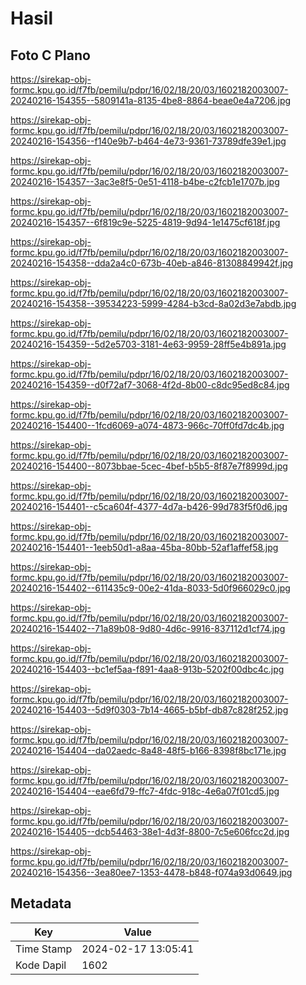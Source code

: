 # Hasil

## Foto C Plano

https://sirekap-obj-formc.kpu.go.id/f7fb/pemilu/pdpr/16/02/18/20/03/1602182003007-20240216-154355--5809141a-8135-4be8-8864-beae0e4a7206.jpg

https://sirekap-obj-formc.kpu.go.id/f7fb/pemilu/pdpr/16/02/18/20/03/1602182003007-20240216-154356--f140e9b7-b464-4e73-9361-73789dfe39e1.jpg

https://sirekap-obj-formc.kpu.go.id/f7fb/pemilu/pdpr/16/02/18/20/03/1602182003007-20240216-154357--3ac3e8f5-0e51-4118-b4be-c2fcb1e1707b.jpg

https://sirekap-obj-formc.kpu.go.id/f7fb/pemilu/pdpr/16/02/18/20/03/1602182003007-20240216-154357--6f819c9e-5225-4819-9d94-1e1475cf618f.jpg

https://sirekap-obj-formc.kpu.go.id/f7fb/pemilu/pdpr/16/02/18/20/03/1602182003007-20240216-154358--dda2a4c0-673b-40eb-a846-81308849942f.jpg

https://sirekap-obj-formc.kpu.go.id/f7fb/pemilu/pdpr/16/02/18/20/03/1602182003007-20240216-154358--39534223-5999-4284-b3cd-8a02d3e7abdb.jpg

https://sirekap-obj-formc.kpu.go.id/f7fb/pemilu/pdpr/16/02/18/20/03/1602182003007-20240216-154359--5d2e5703-3181-4e63-9959-28ff5e4b891a.jpg

https://sirekap-obj-formc.kpu.go.id/f7fb/pemilu/pdpr/16/02/18/20/03/1602182003007-20240216-154359--d0f72af7-3068-4f2d-8b00-c8dc95ed8c84.jpg

https://sirekap-obj-formc.kpu.go.id/f7fb/pemilu/pdpr/16/02/18/20/03/1602182003007-20240216-154400--1fcd6069-a074-4873-966c-70ff0fd7dc4b.jpg

https://sirekap-obj-formc.kpu.go.id/f7fb/pemilu/pdpr/16/02/18/20/03/1602182003007-20240216-154400--8073bbae-5cec-4bef-b5b5-8f87e7f8999d.jpg

https://sirekap-obj-formc.kpu.go.id/f7fb/pemilu/pdpr/16/02/18/20/03/1602182003007-20240216-154401--c5ca604f-4377-4d7a-b426-99d783f5f0d6.jpg

https://sirekap-obj-formc.kpu.go.id/f7fb/pemilu/pdpr/16/02/18/20/03/1602182003007-20240216-154401--1eeb50d1-a8aa-45ba-80bb-52af1affef58.jpg

https://sirekap-obj-formc.kpu.go.id/f7fb/pemilu/pdpr/16/02/18/20/03/1602182003007-20240216-154402--611435c9-00e2-41da-8033-5d0f966029c0.jpg

https://sirekap-obj-formc.kpu.go.id/f7fb/pemilu/pdpr/16/02/18/20/03/1602182003007-20240216-154402--71a89b08-9d80-4d6c-9916-837112d1cf74.jpg

https://sirekap-obj-formc.kpu.go.id/f7fb/pemilu/pdpr/16/02/18/20/03/1602182003007-20240216-154403--bc1ef5aa-f891-4aa8-913b-5202f00dbc4c.jpg

https://sirekap-obj-formc.kpu.go.id/f7fb/pemilu/pdpr/16/02/18/20/03/1602182003007-20240216-154403--5d9f0303-7b14-4665-b5bf-db87c828f252.jpg

https://sirekap-obj-formc.kpu.go.id/f7fb/pemilu/pdpr/16/02/18/20/03/1602182003007-20240216-154404--da02aedc-8a48-48f5-b166-8398f8bc171e.jpg

https://sirekap-obj-formc.kpu.go.id/f7fb/pemilu/pdpr/16/02/18/20/03/1602182003007-20240216-154404--eae6fd79-ffc7-4fdc-918c-4e6a07f01cd5.jpg

https://sirekap-obj-formc.kpu.go.id/f7fb/pemilu/pdpr/16/02/18/20/03/1602182003007-20240216-154405--dcb54463-38e1-4d3f-8800-7c5e606fcc2d.jpg

https://sirekap-obj-formc.kpu.go.id/f7fb/pemilu/pdpr/16/02/18/20/03/1602182003007-20240216-154356--3ea80ee7-1353-4478-b848-f074a93d0649.jpg


## Metadata

| Key        | Value               |
| ---------- | ------------------- |
| Time Stamp | 2024-02-17 13:05:41 |
| Kode Dapil | 1602                |



